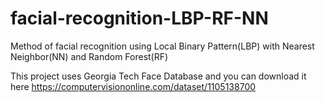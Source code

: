 # facial-recognition-LBP-RF-NN
Method of facial recognition using Local Binary Pattern(LBP) with Nearest Neighbor(NN) and Random Forest(RF)

This project uses Georgia Tech Face Database and you can download it here https://computervisiononline.com/dataset/1105138700
